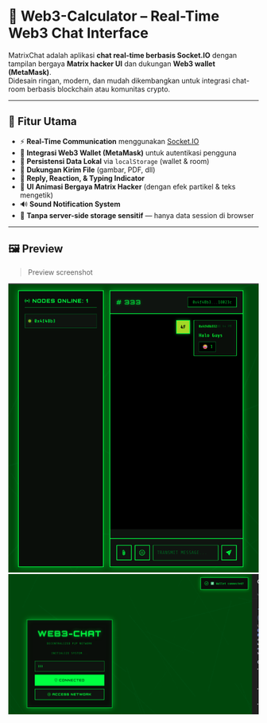 # 💬 Web3-Calculator – Real-Time Web3 Chat Interface  

MatrixChat adalah aplikasi **chat real-time berbasis Socket.IO** dengan tampilan bergaya **Matrix hacker UI** dan dukungan **Web3 wallet (MetaMask)**.  
Didesain ringan, modern, dan mudah dikembangkan untuk integrasi chat-room berbasis blockchain atau komunitas crypto.

---

## 🚀 Fitur Utama

- ⚡ **Real-Time Communication** menggunakan [Socket.IO](https://socket.io/)
- 🧩 **Integrasi Web3 Wallet (MetaMask)** untuk autentikasi pengguna  
- 💾 **Persistensi Data Lokal** via `localStorage` (wallet & room)
- 📎 **Dukungan Kirim File** (gambar, PDF, dll)
- 💬 **Reply, Reaction, & Typing Indicator**
- 🎨 **UI Animasi Bergaya Matrix Hacker** (dengan efek partikel & teks mengetik)
- 🔊 **Sound Notification System**
- 🔐 **Tanpa server-side storage sensitif** — hanya data session di browser

---

## 🖼️ Preview

> Preview screenshot

![Chat UI Preview](assets\ss2.png)
![Wallet Connected](assets\ss1.png)
